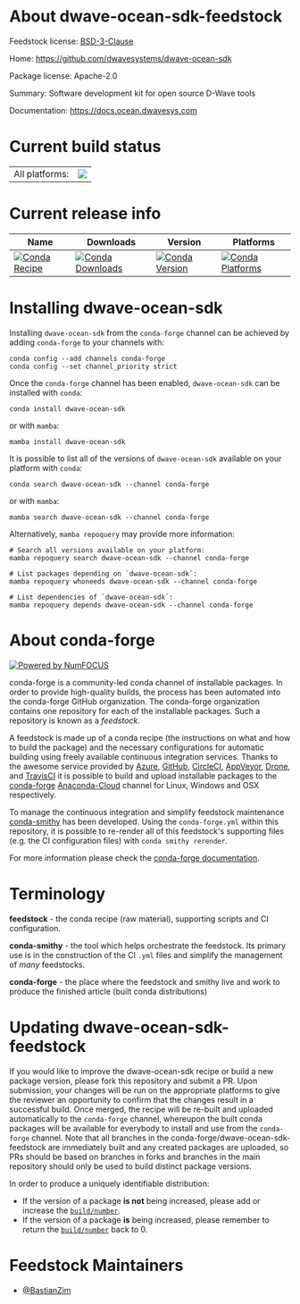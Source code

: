 About dwave-ocean-sdk-feedstock
===============================

Feedstock license: [BSD-3-Clause](https://github.com/conda-forge/dwave-ocean-sdk-feedstock/blob/main/LICENSE.txt)

Home: https://github.com/dwavesystems/dwave-ocean-sdk

Package license: Apache-2.0

Summary: Software development kit for open source D-Wave tools

Documentation: https://docs.ocean.dwavesys.com

Current build status
====================


<table><tr><td>All platforms:</td>
    <td>
      <a href="https://dev.azure.com/conda-forge/feedstock-builds/_build/latest?definitionId=16288&branchName=main">
        <img src="https://dev.azure.com/conda-forge/feedstock-builds/_apis/build/status/dwave-ocean-sdk-feedstock?branchName=main">
      </a>
    </td>
  </tr>
</table>

Current release info
====================

| Name | Downloads | Version | Platforms |
| --- | --- | --- | --- |
| [![Conda Recipe](https://img.shields.io/badge/recipe-dwave--ocean--sdk-green.svg)](https://anaconda.org/conda-forge/dwave-ocean-sdk) | [![Conda Downloads](https://img.shields.io/conda/dn/conda-forge/dwave-ocean-sdk.svg)](https://anaconda.org/conda-forge/dwave-ocean-sdk) | [![Conda Version](https://img.shields.io/conda/vn/conda-forge/dwave-ocean-sdk.svg)](https://anaconda.org/conda-forge/dwave-ocean-sdk) | [![Conda Platforms](https://img.shields.io/conda/pn/conda-forge/dwave-ocean-sdk.svg)](https://anaconda.org/conda-forge/dwave-ocean-sdk) |

Installing dwave-ocean-sdk
==========================

Installing `dwave-ocean-sdk` from the `conda-forge` channel can be achieved by adding `conda-forge` to your channels with:

```
conda config --add channels conda-forge
conda config --set channel_priority strict
```

Once the `conda-forge` channel has been enabled, `dwave-ocean-sdk` can be installed with `conda`:

```
conda install dwave-ocean-sdk
```

or with `mamba`:

```
mamba install dwave-ocean-sdk
```

It is possible to list all of the versions of `dwave-ocean-sdk` available on your platform with `conda`:

```
conda search dwave-ocean-sdk --channel conda-forge
```

or with `mamba`:

```
mamba search dwave-ocean-sdk --channel conda-forge
```

Alternatively, `mamba repoquery` may provide more information:

```
# Search all versions available on your platform:
mamba repoquery search dwave-ocean-sdk --channel conda-forge

# List packages depending on `dwave-ocean-sdk`:
mamba repoquery whoneeds dwave-ocean-sdk --channel conda-forge

# List dependencies of `dwave-ocean-sdk`:
mamba repoquery depends dwave-ocean-sdk --channel conda-forge
```


About conda-forge
=================

[![Powered by
NumFOCUS](https://img.shields.io/badge/powered%20by-NumFOCUS-orange.svg?style=flat&colorA=E1523D&colorB=007D8A)](https://numfocus.org)

conda-forge is a community-led conda channel of installable packages.
In order to provide high-quality builds, the process has been automated into the
conda-forge GitHub organization. The conda-forge organization contains one repository
for each of the installable packages. Such a repository is known as a *feedstock*.

A feedstock is made up of a conda recipe (the instructions on what and how to build
the package) and the necessary configurations for automatic building using freely
available continuous integration services. Thanks to the awesome service provided by
[Azure](https://azure.microsoft.com/en-us/services/devops/), [GitHub](https://github.com/),
[CircleCI](https://circleci.com/), [AppVeyor](https://www.appveyor.com/),
[Drone](https://cloud.drone.io/welcome), and [TravisCI](https://travis-ci.com/)
it is possible to build and upload installable packages to the
[conda-forge](https://anaconda.org/conda-forge) [Anaconda-Cloud](https://anaconda.org/)
channel for Linux, Windows and OSX respectively.

To manage the continuous integration and simplify feedstock maintenance
[conda-smithy](https://github.com/conda-forge/conda-smithy) has been developed.
Using the ``conda-forge.yml`` within this repository, it is possible to re-render all of
this feedstock's supporting files (e.g. the CI configuration files) with ``conda smithy rerender``.

For more information please check the [conda-forge documentation](https://conda-forge.org/docs/).

Terminology
===========

**feedstock** - the conda recipe (raw material), supporting scripts and CI configuration.

**conda-smithy** - the tool which helps orchestrate the feedstock.
                   Its primary use is in the construction of the CI ``.yml`` files
                   and simplify the management of *many* feedstocks.

**conda-forge** - the place where the feedstock and smithy live and work to
                  produce the finished article (built conda distributions)


Updating dwave-ocean-sdk-feedstock
==================================

If you would like to improve the dwave-ocean-sdk recipe or build a new
package version, please fork this repository and submit a PR. Upon submission,
your changes will be run on the appropriate platforms to give the reviewer an
opportunity to confirm that the changes result in a successful build. Once
merged, the recipe will be re-built and uploaded automatically to the
`conda-forge` channel, whereupon the built conda packages will be available for
everybody to install and use from the `conda-forge` channel.
Note that all branches in the conda-forge/dwave-ocean-sdk-feedstock are
immediately built and any created packages are uploaded, so PRs should be based
on branches in forks and branches in the main repository should only be used to
build distinct package versions.

In order to produce a uniquely identifiable distribution:
 * If the version of a package **is not** being increased, please add or increase
   the [``build/number``](https://docs.conda.io/projects/conda-build/en/latest/resources/define-metadata.html#build-number-and-string).
 * If the version of a package **is** being increased, please remember to return
   the [``build/number``](https://docs.conda.io/projects/conda-build/en/latest/resources/define-metadata.html#build-number-and-string)
   back to 0.

Feedstock Maintainers
=====================

* [@BastianZim](https://github.com/BastianZim/)

